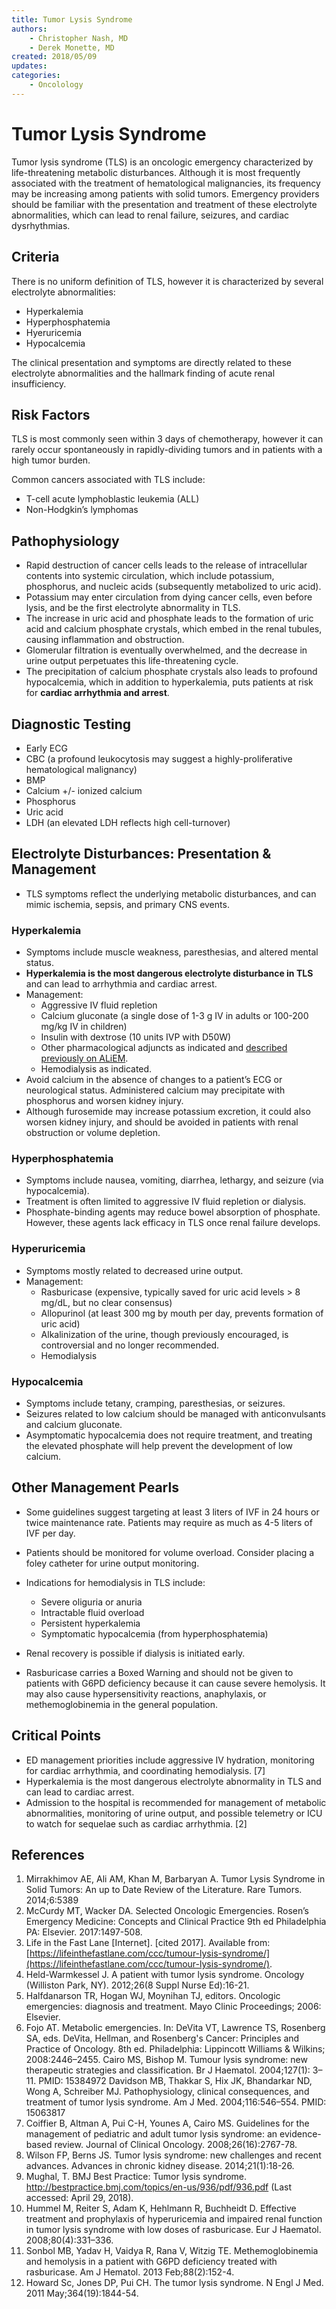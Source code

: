 ```yaml
---
title: Tumor Lysis Syndrome
authors:
    - Christopher Nash, MD
    - Derek Monette, MD
created: 2018/05/09
updates:
categories:
    - Oncolology
---
```


# Tumor Lysis Syndrome

Tumor lysis syndrome (TLS) is an oncologic emergency characterized by life-threatening metabolic disturbances. Although it is most frequently associated with the treatment of hematological malignancies, its frequency may be increasing among patients with solid tumors. Emergency providers should be familiar with the presentation and treatment of these electrolyte abnormalities, which can lead to renal failure, seizures, and cardiac dysrhythmias.


## Criteria

There is no uniform definition of TLS, however it is characterized by several electrolyte abnormalities:

  - Hyperkalemia
  - Hyperphosphatemia
  - Hyeruricemia
  - Hypocalcemia

The clinical presentation and symptoms are directly related to these electrolyte abnormalities and the hallmark finding of acute renal insufficiency.


## Risk Factors 

TLS is most commonly seen within 3 days of chemotherapy, however it can rarely occur spontaneously in rapidly-dividing tumors and in patients with a high tumor burden.

Common cancers associated with TLS include:

  - T-cell acute lymphoblastic leukemia (ALL)
  - Non-Hodgkin’s lymphomas


## Pathophysiology

- Rapid destruction of cancer cells leads to the release of intracellular contents into systemic circulation, which include potassium, phosphorus, and nucleic acids (subsequently metabolized to uric acid). 
- Potassium may enter circulation from dying cancer cells, even before lysis, and be the first electrolyte abnormality in TLS.
- The increase in uric acid and phosphate leads to the formation of uric acid and calcium phosphate crystals, which embed in the renal tubules, causing inflammation and obstruction. 
- Glomerular filtration is eventually overwhelmed, and the decrease in urine output perpetuates this life-threatening cycle.
- The precipitation of calcium phosphate crystals also leads to profound hypocalcemia, which in addition to hyperkalemia, puts patients at risk for **cardiac arrhythmia and arrest**.


## Diagnostic Testing

- Early ECG
- CBC (a profound leukocytosis may suggest a highly-proliferative hematological malignancy)
- BMP
- Calcium +/- ionized calcium
- Phosphorus
- Uric acid
- LDH (an elevated LDH reflects high cell-turnover)


## Electrolyte Disturbances: Presentation & Management

- TLS symptoms reflect the underlying metabolic disturbances, and can mimic ischemia, sepsis, and primary CNS events.

### Hyperkalemia

- Symptoms include muscle weakness, paresthesias, and altered mental status.
- **Hyperkalemia is the most dangerous electrolyte disturbance in TLS** and can lead to arrhythmia and cardiac arrest.
- Management:
  - Aggressive IV fluid repletion
  - Calcium gluconate (a single dose of 1-3 g IV in adults or 100-200 mg/kg IV in children)
  - Insulin with dextrose (10 units IVP with D50W)
  - Other pharmacological adjuncts as indicated and [described previously on ALiEM](https://www.aliem.com/2010/03/paucis-verbis-card-hyperkalemia-management/).
  - Hemodialysis as indicated.
- Avoid calcium in the absence of changes to a patient’s ECG or neurological status. Administered calcium may precipitate with phosphorus and worsen kidney injury.
- Although furosemide may increase potassium excretion, it could also worsen kidney injury, and should be avoided in patients with renal obstruction or volume depletion.

### Hyperphosphatemia

- Symptoms include nausea, vomiting, diarrhea, lethargy, and seizure (via hypocalcemia).
- Treatment is often limited to aggressive IV fluid repletion or dialysis.
- Phosphate-binding agents may reduce bowel absorption of phosphate. However, these agents lack efficacy in TLS once renal failure develops.

### Hyperuricemia

- Symptoms mostly related to decreased urine output.
- Management:
  - Rasburicase (expensive, typically saved for uric acid levels > 8 mg/dL, but no clear consensus)
  - Allopurinol (at least 300 mg by mouth per day, prevents formation of uric acid)
  - Alkalinization of the urine, though previously encouraged, is controversial and no longer recommended.
  - Hemodialysis

### Hypocalcemia

- Symptoms include tetany, cramping, paresthesias, or seizures.
- Seizures related to low calcium should be managed with anticonvulsants and calcium gluconate.
- Asymptomatic hypocalcemia does not require treatment, and treating the elevated phosphate will help prevent the development of low calcium.


## Other Management Pearls

- Some guidelines suggest targeting at least 3 liters of IVF in 24 hours or twice maintenance rate. Patients may require as much as 4-5 liters of IVF per day.
- Patients should be monitored for volume overload. Consider placing a foley catheter for urine output monitoring.
- Indications for hemodialysis in TLS include:

  - Severe oliguria or anuria
  - Intractable fluid overload
  - Persistent hyperkalemia
  - Symptomatic hypocalcemia (from hyperphosphatemia)

- Renal recovery is possible if dialysis is initiated early.
- Rasburicase carries a Boxed Warning and should not be given to patients with G6PD deficiency because it can cause severe hemolysis. It may also cause hypersensitivity reactions, anaphylaxis, or methemoglobinemia in the general population.

## Critical Points

- ED management priorities include aggressive IV hydration, monitoring for cardiac arrhythmia, and coordinating hemodialysis. [7]
- Hyperkalemia is the most dangerous electrolyte abnormality in TLS and can lead to cardiac arrest.
- Admission to the hospital is recommended for management of metabolic abnormalities, monitoring of urine output, and possible telemetry or ICU to watch for sequelae such as cardiac arrhythmia. [2]


## References

1. Mirrakhimov AE, Ali AM, Khan M, Barbaryan A. Tumor Lysis Syndrome in Solid Tumors: An up to Date Review of the Literature. Rare Tumors. 2014;6:5389 
2. McCurdy MT, Wacker DA. Selected Oncologic Emergencies. Rosen’s Emergency Medicine: Concepts and Clinical Practice 9th ed Philadelphia PA: Elsevier. 2017:1497-508.
3. Life in the Fast Lane [Internet]. [cited 2017]. Available from: [](https://lifeinthefastlane.com/ccc/tumour-lysis-syndrome/)[https://lifeinthefastlane.com/ccc/tumour-lysis-syndrome/](https://lifeinthefastlane.com/ccc/tumour-lysis-syndrome/).
4. Held-Warmkessel J. A patient with tumor lysis syndrome. Oncology (Williston Park, NY). 2012;26(8 Suppl Nurse Ed):16-21.
5. Halfdanarson TR, Hogan WJ, Moynihan TJ, editors. Oncologic emergencies: diagnosis and treatment. Mayo Clinic Proceedings; 2006: Elsevier.
6. Fojo AT. Metabolic emergencies. In: DeVita VT, Lawrence TS, Rosenberg SA, eds. DeVita, Hellman, and Rosenberg's Cancer: Principles and Practice of Oncology. 8th ed. Philadelphia: Lippincott Williams & Wilkins; 2008:2446–2455.
 Cairo MS, Bishop M. Tumour lysis syndrome: new therapeutic strategies and classification. Br J Haematol. 2004;127(1): 3–11. PMID: 15384972
 Davidson MB, Thakkar S, Hix JK, Bhandarkar ND, Wong A, Schreiber MJ. Pathophysiology, clinical consequences, and treatment of tumor lysis syndrome. Am J Med. 2004;116:546–554. PMID: 15063817
9. Coiffier B, Altman A, Pui C-H, Younes A, Cairo MS. Guidelines for the management of pediatric and adult tumor lysis syndrome: an evidence-based review. Journal of Clinical Oncology. 2008;26(16):2767-78.
10. Wilson FP, Berns JS. Tumor lysis syndrome: new challenges and recent advances. Advances in chronic kidney disease. 2014;21(1):18-26.
11. Mughal, T. BMJ Best Practice: Tumor lysis syndrome. http://bestpractice.bmj.com/topics/en-us/936/pdf/936.pdf (Last accessed: April 29, 2018).  
12. Hummel M, Reiter S, Adam K, Hehlmann R, Buchheidt D. Effective treatment and prophylaxis of hyperuricemia and impaired renal function in tumor lysis syndrome with low doses of rasburicase. Eur J Haematol. 2008;80(4):331–336.      
13. Sonbol MB, Yadav H, Vaidya R, Rana V, Witzig TE. Methemoglobinemia and hemolysis in a patient with G6PD deficiency treated with rasburicase. Am J Hematol. 2013 Feb;88(2):152-4.
14. Howard Sc, Jones DP, Pui CH. The tumor lysis syndrome. N Engl J Med. 2011 May;364(19):1844-54.

